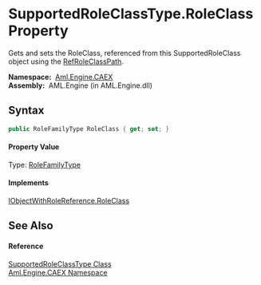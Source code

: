 SupportedRoleClassType.RoleClass Property
=========================================
Gets and sets the RoleClass, referenced from this SupportedRoleClass object using the [RefRoleClassPath][1].

  **Namespace:**  [Aml.Engine.CAEX][2]  
  **Assembly:**  AML.Engine (in AML.Engine.dll)

Syntax
------

```csharp
public RoleFamilyType RoleClass { get; set; }
```

#### Property Value
Type: [RoleFamilyType][3]
#### Implements
[IObjectWithRoleReference.RoleClass][4]  


See Also
--------

#### Reference
[SupportedRoleClassType Class][5]  
[Aml.Engine.CAEX Namespace][2]  

[1]: RefRoleClassPath.md
[2]: ../README.md
[3]: ../RoleFamilyType/README.md
[4]: ../IObjectWithRoleReference/RoleClass.md
[5]: README.md
[6]: https://www.automationml.org
[7]: ../../icons/logoShade.png